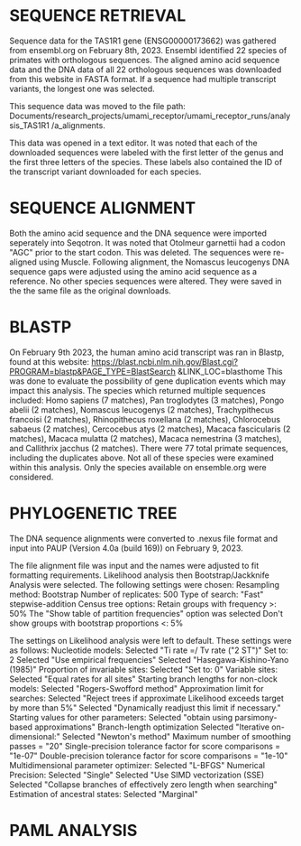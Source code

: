 # SEQUENCE RETRIEVAL 
Sequence data for the TAS1R1 gene (ENSG00000173662) was gathered from 
ensembl.org on February 8th, 2023. Ensembl identified 22 species of primates 
with orthologous sequences. The aligned amino acid sequence data and the DNA 
data of all 22 orthologous sequences was downloaded from this website in FASTA 
format. If a sequence had multiple transcript variants, the longest one was 
selected. 

This sequence data was moved to the file path: 
Documents/research_projects/umami_receptor/umami_receptor_runs/analysis_TAS1R1
/a_alignments. 

This data was opened in a text editor. It was noted that each of the downloaded 
sequences were labeled with the first letter of the genus and the first three 
letters of the species. These labels also contained the ID of the transcript 
variant downloaded for each species.

# SEQUENCE ALIGNMENT 
Both the amino acid sequence and the DNA sequence were imported seperately 
into Seqotron. It was noted that Otolmeur garnettii had a codon "AGC" prior to 
the start codon. This was deleted. The sequences were re-aligned using Muscle. 
Following alignment, the Nomascus leucogenys DNA sequence gaps were adjusted 
using the amino acid sequence as a reference. No other species sequences were 
altered. They were saved in the the same file as the original downloads. 

# BLASTP 
On February 9th 2023, the human amino acid transcript was ran in Blastp, found
at this website: 
https://blast.ncbi.nlm.nih.gov/Blast.cgi?PROGRAM=blastp&PAGE_TYPE=BlastSearch
&LINK_LOC=blasthome
This was done to evaluate the possibility of gene duplication events which may
impact this analysis. The species which returned multiple sequences included:
Homo sapiens (7 matches), Pan troglodytes (3 matches), Pongo abelii (2 
matches), Nomascus leucogenys (2 matches), Trachypithecus francoisi (2 
matches), Rhinopithecus roxellana (2 matches), Chlorocebus sabaeus (2 
matches), Cercocebus atys (2 matches), Macaca fascicularis (2 matches), 
Macaca mulatta (2 matches), Macaca nemestrina (3 matches), and  Callithrix
jacchus (2 matches). There were 77 total primate sequences, including the 
duplicates above. Not all of these species were examined within this analysis.
Only the species available on ensemble.org were considered.  

# PHYLOGENETIC TREE
The DNA sequence alignments were converted to .nexus file format and input 
into PAUP (Version 4.0a (build 169)) on February 9, 2023. 

The file alignment file was input and the names were adjusted to fit formatting
requirements. Likelihood analysis then Bootstrap/Jackknife Analysis were 
selected. The following settings were chosen:
Resampling method: Bootstrap
Number of replicates: 500
Type of search: "Fast" stepwise-addition 
Census tree options: Retain groups with frequency >: 50%
The "Show table of partition frequencies" option was selected
Don't show groups with bootstrap proportions <: 5%

The settings on Likelihood analysis were left to default. These settings were
as follows: 
Nucleotide models: 
	Selected "Ti rate =/ Tv rate ("2 ST")"
		Set to: 2
	Selected "Use empirical frequencies"
		Selected "Hasegawa-Kishino-Yano (1985)"
Proportion of invariable sites: 
	Selected "Set to: 0"
Variable sites: 
	Selected "Equal rates for all sites" 
Starting branch lengths for non-clock models: 
	Selected "Rogers-Swofford method"
Approximation limit for searches: 
	Selected "Reject trees if approximate Likelihood exceeds target by more 
	than 5%"
		Selected "Dynamically readjust this limit if necessary." 
Starting values for other parameters:
	Selected "obtain using parsimony-based approximations" 
Branch-length optimization
	Selected "Iterative on-dimensional:"
	Selected "Newton's method"
		Maximum number of smoothing passes = "20"
		Single-precision tolerance factor for score comparisons = "1e-07"
		Double-precision tolerance factor for score comparisons = "1e-10"
Multidimensional parameter optimizer: 
	Selected "L-BFGS"
Numerical Precision: 
	Selected "Single"
	Selected "Use SIMD vectorization (SSE)
Selected "Collapse branches of effectively zero length when searching"
Estimation of ancestral states: 
	Selected "Marginal" 

# PAML ANALYSIS 
